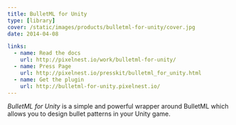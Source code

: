 ```yaml
---
title: BulletML for Unity
type: [library]
cover: /static/images/products/bulletml-for-unity/cover.jpg
date: 2014-04-08

links:
  - name: Read the docs
    url: http://pixelnest.io/work/bulletml-for-unity/
  - name: Press Page
    url: http://pixelnest.io/presskit/bulletml_for_unity.html
  - name: Get the plugin
    url: http://bulletml-for-unity.pixelnest.io/
---
```


_BulletML for Unity_ is a simple and powerful wrapper around BulletML which allows you to design bullet patterns in your Unity game.
